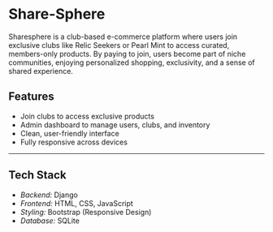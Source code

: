# Share-Sphere
Sharesphere is a club-based e-commerce platform where users join exclusive clubs like Relic Seekers or Pearl Mint to access curated, members-only products. By paying to join, users become part of niche communities, enjoying personalized shopping, exclusivity, and a sense of shared experience.


## Features

- Join clubs to access exclusive products  
- Admin dashboard to manage users, clubs, and inventory  
- Clean, user-friendly interface  
- Fully responsive across devices  

---

## Tech Stack

- *Backend:* Django  
- *Frontend:* HTML, CSS, JavaScript  
- *Styling:* Bootstrap (Responsive Design)  
- *Database:* SQLite   

